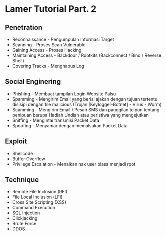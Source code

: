# Lamer Tutorial Part. 2 #

## Penetration ##

*    Reconnaissance - Pengumpulan Informasi Target
*    Scanning - Proses Scan Vulnerable
*    Gaining Access - Proses Hacking
*    Maintaining Access - Backdoor / Rootkits (Backconnect / Bind / Reverse Shell)
*    Covering Tracks - Menghapus Log

## Social Enginering ##

*    Phishing - Membuat tampilan Login Website Palsu
*    Spamming - Mengirim Email yang berisi ajakan dengan tujuan tertentu disisipi dengan file malicious (Trojan [Keylogger-Botnet] - Virus - Worm)
*    Scamming - Mengirim Email / Pesan SMS dan panggilan telpon tentang penipuan berupa Hadiah Undian atau peristiwa yang mengejutkan
*    Sniffing - Mengintai transmisi Packet Data
*    Spoofing - Menyamar dengan memalsukan Packet Data

## Exploit ##

*    Shellcode
*    Buffer Overflow
*    Privilege Escalation - Menaikan hak user biasa menjadi root

## Technique ##

*    Remote File Inclusion (RFI)
*    File Local Inclusion (LFI)
*    Cross Site Scripting (XSS)
*    Command Execution
*    SQL Injection
*    Clickjacking
*    Brute Force
*    DDOS
